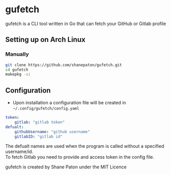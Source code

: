 # gufetch
gufetch is a CLI tool written in Go that can fetch your GitHub or Gitlab profile

## Setting up on Arch Linux
<!--### AUR 
```bash
yay -S gufetch
```-->
### Manually
```bash
git clone https://github.com/shanepaton/gufetch.git
cd gufetch
makepkg -si
```
## Configuration
- Upon installation a configuration file will be created in `~/.config/gufetch/config.yaml`
```yaml
token:
    gitlab: "gitlab token"
defualt:
    githubUsername: "github username"
    gitlabID: "gitlab id"
```
The defualt names are used when the program is called without a specified username/id.<br>
To fetch Gitlab you need to provide and access token in the config file.


gufetch is created by Shane Paton under the MIT Licence
